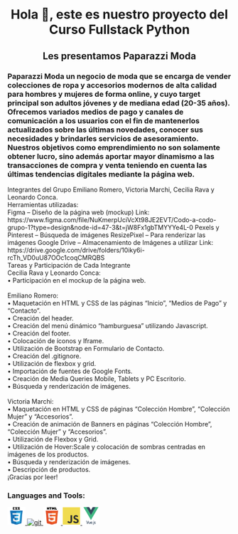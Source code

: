 <h1 align="center">Hola 👋, este es nuestro proyecto del Curso Fullstack Python</h1>
<h2 align="center">Les presentamos Paparazzi Moda</h2>

<h3 align="left">Paparazzi Moda un negocio de moda que se encarga de vender colecciones de ropa y accesorios modernos de alta calidad para hombres y mujeres de forma online, y cuyo target principal son adultos jóvenes y de mediana edad (20-35 años). Ofrecemos variados medios de pago y canales de comunicación a los usuarios con el fin de mantenerlos actualizados sobre las últimas novedades, conocer sus necesidades y brindarles servicios de asesoramiento. Nuestros objetivos como emprendimiento no son solamente obtener lucro, sino además aportar mayor dinamismo a las transacciones de compra y venta teniendo en cuenta las últimas tendencias digitales mediante la página web.</h3>
<p align="left">Integrantes del Grupo
Emiliano Romero, Victoria Marchi, Cecilia Rava y Leonardo Conca. <br>
Herramientas utilizadas: <br>
Figma – Diseño de la página web (mockup)
Link: https://www.figma.com/file/NuKmerpUciVcXt98JE2EVT/Codo-a-codo-grupo-1?type=design&node-id=47-3&t=jW8Fx1gbTMYYYe4L-0
Pexels y Pinterest – Búsqueda de imágenes 
ResizePixel – Para renderizar las imágenes
Google Drive – Almacenamiento de Imágenes a utilizar
Link: https://drive.google.com/drive/folders/10iky6i-rcTh_VD0uU87OOc1coqCMRQBS <br>
Tareas y Participación de Cada Integrante <br>
Cecilia Rava y Leonardo Conca:<br>
•	Participación en el mockup de la página web. <br>
<br>Emiliano Romero:<br>
•	Maquetación en HTML y CSS de las páginas “Inicio”, “Medios de Pago” y “Contacto”.<br>
•	Creación del header.<br>
•	Creación del menú dinámico “hamburguesa” utilizando Javascript.<br>
•	Creación del footer.<br>
•	Colocación de íconos y Iframe.<br>
•	Utilización de Bootstrap en Formulario de Contacto.<br>
•	Creación del .gitignore. <br>
•	Utilización de flexbox y grid.<br>
•	Importación de fuentes de Google Fonts.<br>
•	Creación de Media Queries Mobile, Tablets y PC Escritorio. <br>
•	Búsqueda y renderización de imágenes. <br>
<br>Victoria Marchi: <br>
•	Maquetación en HTML y CSS de páginas “Colección Hombre”, “Colección Mujer” y “Accesorios”.<br>
•	Creación de animación de Banners en páginas “Colección Hombre”, “Colección Mujer” y “Accesorios”.<br>
•	Utilización de Flexbox y Grid.<br>
•	Utilización de Hover:Scale y colocación de sombras centradas en imágenes de los productos.<br>
•	Búsqueda y renderización de imágenes.<br>
•	Descripción de productos.<br>
¡Gracias por leer!
</p>

<h3 align="left">Languages and Tools:</h3>
<p align="left"> <a href="https://www.w3schools.com/css/" target="_blank" rel="noreferrer"> <img src="https://raw.githubusercontent.com/devicons/devicon/master/icons/css3/css3-original-wordmark.svg" alt="css3" width="40" height="40"/> </a> <a href="https://git-scm.com/" target="_blank" rel="noreferrer"> <img src="https://www.vectorlogo.zone/logos/git-scm/git-scm-icon.svg" alt="git" width="40" height="40"/> </a> <a href="https://www.w3.org/html/" target="_blank" rel="noreferrer"> <img src="https://raw.githubusercontent.com/devicons/devicon/master/icons/html5/html5-original-wordmark.svg" alt="html5" width="40" height="40"/> </a> <a href="https://developer.mozilla.org/en-US/docs/Web/JavaScript" target="_blank" rel="noreferrer"> <img src="https://raw.githubusercontent.com/devicons/devicon/master/icons/javascript/javascript-original.svg" alt="javascript" width="40" height="40"/> </a> <a href="https://vuejs.org/" target="_blank" rel="noreferrer"> <img src="https://raw.githubusercontent.com/devicons/devicon/master/icons/vuejs/vuejs-original-wordmark.svg" alt="vuejs" width="40" height="40"/> </a> </p>
